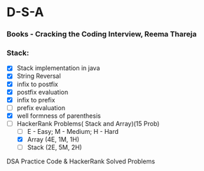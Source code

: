 # D-S-A
### Books - Cracking the Coding Interview, Reema Thareja
### Stack:
- [x]  Stack implementation in java
- [x]  String Reversal
- [x]  infix to postfix
- [x]  postfix evaluation
- [x]  infix to prefix
- [ ]  prefix evaluation
- [x]  well formness of parenthesis
- [ ]  HackerRank Problems( Stack and Array)(15 Prob)
    - [ ]  E - Easy; M - Medium; H - Hard
    - [x]  Array (4E, 1M, 1H)
    - [ ]  Stack (2E, 5M, 2H)

DSA Practice Code & HackerRank Solved Problems
